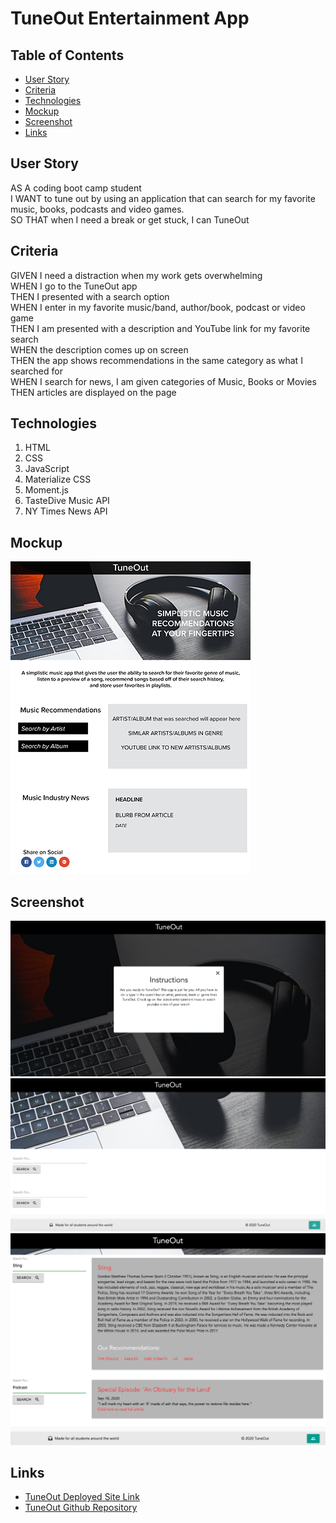 # TuneOut Entertainment App

## Table of Contents
* [User Story](#user-story)
* [Criteria](#criteria)
* [Technologies](#technologies)
* [Mockup](#mockup)
* [Screenshot](#screenshot)
* [Links](#links)

## User Story
AS A coding boot camp student <br />
I WANT to tune out by using an application that can search for my favorite music, books, podcasts and video games. <br />
SO THAT when I need a break or get stuck, I can TuneOut

## Criteria
GIVEN I need a distraction when my work gets overwhelming <br />
WHEN I go to the TuneOut app <br />
THEN I presented with a search option <br />
WHEN I enter in my favorite music/band, author/book, podcast or video game <br />
THEN I am presented with a description and YouTube link for my favorite search <br />
WHEN the description comes up on screen <br />
THEN the app shows recommendations in the same category as what I searched for <br />
WHEN I search for news, I am given categories of Music, Books or Movies <br />
THEN articles are displayed on the page 

## Technologies
1. HTML 
2. CSS 
3. JavaScript
4. Materialize CSS
5. Moment.js
6. TasteDive Music API
7. NY Times News API

## Mockup
![Mockup](./images/TuneOut-Mockup.png)

## Screenshot
![Screenshot](./images/ScreenShot-Modal.png)
![Screenshot](./images/ScreenShot-FirstLook.png)
![Screenshot](./images/Screenshot-SearchContainers.png)

## Links
* [TuneOut Deployed Site Link](https://bspiewak6.github.io/music) 
* [TuneOut Github Repository](https://github.com/bspiewak6/music)
